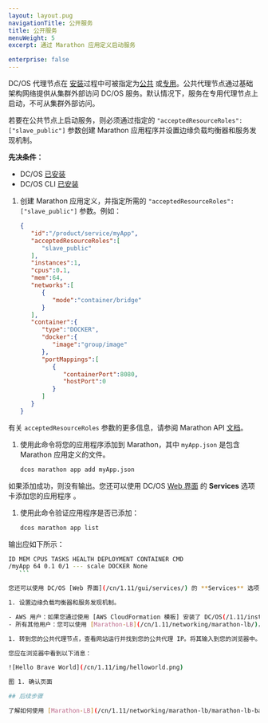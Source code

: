 ```yaml
---
layout: layout.pug
navigationTitle: 公开服务
title: 公开服务
menuWeight: 5
excerpt: 通过 Marathon 应用定义启动服务

enterprise: false
---
```



DC/OS 代理节点在 [安装](/cn/1.11/installing/)过程中可被指定为[公共](/cn/1.11/overview/concepts/#public-agent-node) 或[专用](/cn/1.11/overview/concepts/#private-agent-node)。公共代理节点通过基础架构网络提供从集群外部访问 DC/OS 服务。默认情况下，服务在专用代理节点上启动，不可从集群外部访问。

若要在公共节点上启动服务，则必须通过指定的 `"acceptedResourceRoles":["slave_public"]` 参数创建 Marathon 应用程序并设置边缘负载均衡器和服务发现机制。

**先决条件：**

- DC/OS [已安装](/cn/1.11/installing/)
- DC/OS CLI [已安装](/cn/1.11/cli/install/)

1. 创建 Marathon 应用定义，并指定所需的 `"acceptedResourceRoles":["slave_public"]` 参数。例如：

    ```json
    {
       "id":"/product/service/myApp",
       "acceptedResourceRoles":[
          "slave_public"
       ],
       "instances":1,
       "cpus":0.1,
       "mem":64,
       "networks":[
          {
             "mode":"container/bridge"
          }
       ],
       "container":{
          "type":"DOCKER",
          "docker":{
             "image":"group/image"
          },
          "portMappings":[
             {
                "containerPort":8080,
                "hostPort":0
             }
          ]
       }
    }
    ```

 有关 `acceptedResourceRoles` 参数的更多信息，请参阅 Marathon API [文档](/cn/1.11/deploying-services/marathon-api/)。

1. 使用此命令将您的应用程序添加到 Marathon，其中 `myApp.json` 是包含 Marathon 应用定义的文件。

    ```bash
    dcos marathon app add myApp.json
    ```

 如果添加成功，则没有输出。您还可以使用 DC/OS [Web 界面](/cn/1.11/gui/services/) 的 **Services** 选项卡添加您的应用程序 。

1. 使用此命令验证应用程序是否已添加：

    ```bash
    dcos marathon app list
    ```

 输出应如下所示：

 ```bash
 ID MEM CPUS TASKS HEALTH DEPLOYMENT CONTAINER CMD
 /myApp 64 0.1 0/1 --- scale DOCKER None
    ```

 您还可以使用 DC/OS [Web 界面](/cn/1.11/gui/services/) 的 **Services** 选项卡查看已部署的应用程序 。

1. 设置边缘负载均衡器和服务发现机制。

 - AWS 用户：如果您通过使用 [AWS CloudFormation 模板] 安装了 DC/OS(/1.11/installing/evaluation/cloud-installation/aws/)，则会包含 ELB。但是，您则必须在公共 ELB 上重新设置运行状况检查，以将应用程序公开到应用定义中指定的端口（例如，端口 80）。
 - 所有其他用户：您可以使用 [Marathon-LB](/cn/1.11/networking/marathon-lb/)，一种基于 HAProxy 的快速代理程序和负载均衡器。

1. 转到您的公共代理节点，查看网站运行并找到您的公共代理 IP。将其输入到您的浏览器中。

 您应在浏览器中看到以下消息：

 ![Hello Brave World](/cn/1.11/img/helloworld.png)

 图 1. 确认页面

## 后续步骤

了解如何使用 [Marathon-LB](/cn/1.11/networking/marathon-lb/marathon-lb-basic-tutorial/) 在公共节点上对应用程序进行负载均衡。
